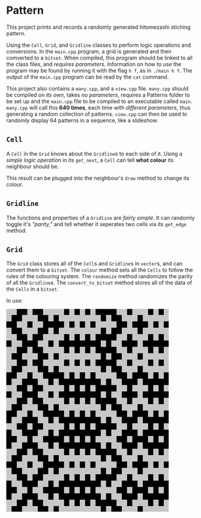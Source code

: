 
# Pattern

This project prints and records a randomly generated hitomezashi stiching pattern.

Using the `Cell`, `Grid`, and `Gridline` classes to perform logic operations and conversions.
In the `main.cpp` program, a grid is generated and then comverted to a `bitset`.
When compiled, this program should be linked to all the class files, and *requires parameters*.
Information on how to use the program may be found by running it with the flag `h f`, as in `./main h f`.
The output of the `main.cpp` program can be read by the `cat` command.

This project also contains a `many.cpp`, and a `view.cpp` file.
`many.cpp` should be compiled *on its own*, takes *no parameters*, requires a Patterns folder to be set up and the `main.cpp` file to be compiled to an executable called `main`.
`many.cpp` will call this **640 times**, each time with *different parameters*, thus generating a random collection of patterns.
`view.cpp` can then be used to randomly display 64 patterns in a sequence, like a slideshow.

## `Cell`

A `Cell` in the `Grid` knows about the `Gridline`s to each side of it.
Using a *simple logic operation* in its `get_next`, a `Cell` can tell **what colour** its neighbour should be.

This result can be plugged into the neighbour's `draw` method to change its colour.

## `Gridline`

The functions and properties of a `Gridline` are *fairly simple*.
It can randomly toggle it's *"parity,"* and tell whether it seperates two cells via its `get_edge` method.

## `Grid`

The `Grid` class stores all of the `Cell`s and `Gridline`s in `vector`s, and can convert them to a `bitset`.
The `colour` method sets all the `Cells` to follow the rules of the colouring system.
The `randomize` method randomizes the parity of all the `Gridline`s.
The `convert_to_bitset` method stores all of the data of the `Cells` in a `bitset`.

In use:

![Pattern](./example.png "So cool!")